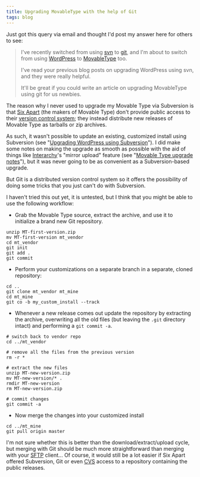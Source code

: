 ```yaml
---
title: Upgrading MovableType with the help of Git
tags: blog
---
```


Just got this query via email and thought I'd post my answer here for others to see:

> I've recently switched from using [svn](http://www.wincent.com/wiki/svn) to [git](http://www.wincent.com/wiki/git), and I'm about to switch from using [WordPress](http://www.wincent.com/wiki/WordPress) to [MovableType](http://www.wincent.com/wiki/MovableType) too.
>
> I've read your previous blog posts on upgrading WordPress using svn, and they were really helpful.
>
> It'll be great if you could write an article on upgrading MovableType using git for us newbies.

The reason why I never used to upgrade my Movable Type via Subversion is that [Six Apart](http://www.wincent.com/wiki/Six%20Apart) (the makers of Movable Type) don't provide public access to their [version control system](http://www.wincent.com/wiki/version%20control%20system); they instead distribute new releases of Movable Type as tarballs or zip archives.

As such, it wasn't possible to update an existing, customized install using Subversion (see "[Upgrading WordPress using Subversion](http://www.wincent.com/wiki/Upgrading%20WordPress%20using%20Subversion)"). I did make some notes on making the upgrade as smooth as possible with the aid of things like [Interarchy](http://www.wincent.com/wiki/Interarchy)'s "mirror upload" feature (see "[Movable Type upgrade notes](http://www.wincent.com/wiki/Movable%20Type%20upgrade%20notes)"), but it was never going to be as convenient as a Subversion-based upgrade.

But Git is a distributed version control system so it offers the possibility of doing some tricks that you just can't do with Subversion.

I haven't tried this out yet, it is untested, but I think that you might be able to use the following workflow:

-   Grab the Movable Type source, extract the archive, and use it to initialize a brand new Git repository.

<!-- -->

    unzip MT-first-version.zip
    mv MT-first-version mt_vendor
    cd mt_vendor
    git init
    git add .
    git commit

-   Perform your customizations on a separate branch in a separate, cloned repository:

<!-- -->

    cd ..
    git clone mt_vendor mt_mine
    cd mt_mine
    git co -b my_custom_install --track

-   Whenever a new release comes out update the repository by extracting the archive, overwriting all the old files (but leaving the `.git` directory intact) and performing a `git commit -a`.

<!-- -->

    # switch back to vendor repo
    cd ../mt_vendor

    # remove all the files from the previous version
    rm -r *

    # extract the new files
    unzip MT-new-version.zip
    mv MT-new-version/* .
    rmdir MT-new-version
    rm MT-new-version.zip

    # commit changes
    git commit -a

-   Now merge the changes into your customized install

<!-- -->

    cd ../mt_mine
    git pull origin master

I'm not sure whether this is better than the download/extract/upload cycle, but merging with Git should be much more straightforward than merging with your [SFTP](http://www.wincent.com/wiki/SFTP) client... Of course, it would still be a lot easier if Six Apart offered Subversion, Git or even [CVS](http://www.wincent.com/wiki/CVS) access to a repository containing the public releases.
